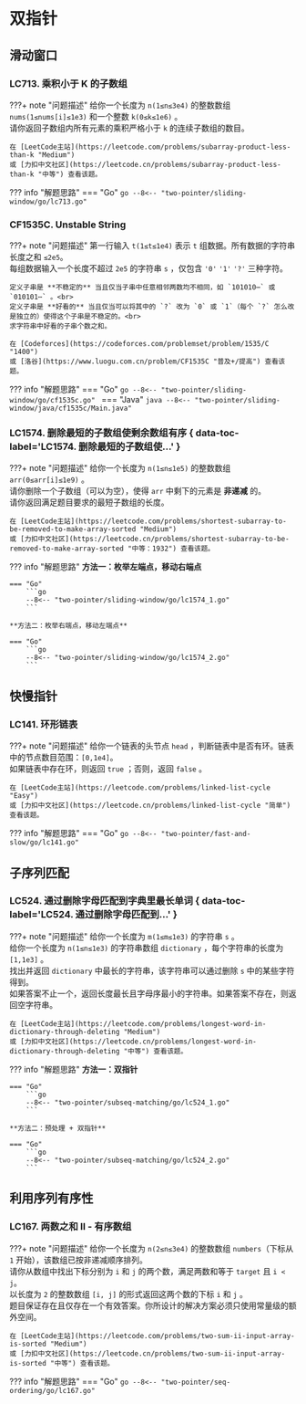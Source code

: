 # 双指针

## 滑动窗口

### LC713. 乘积小于 K 的子数组

???+ note "问题描述"
    给你一个长度为 `n(1≤n≤3e4)` 的整数数组 `nums(1≤nums[i]≤1e3)` 和一个整数 `k(0≤k≤1e6)` 。<br>
    请你返回子数组内所有元素的乘积严格小于 `k` 的连续子数组的数目。

    在 [LeetCode主站](https://leetcode.com/problems/subarray-product-less-than-k "Medium")
    或 [力扣中文社区](https://leetcode.cn/problems/subarray-product-less-than-k "中等") 查看该题。

??? info "解题思路"
    === "Go"
        ```go
        --8<-- "two-pointer/sliding-window/go/lc713.go"
        ```

### CF1535C. Unstable String

???+ note "问题描述"
    第一行输入 `t(1≤t≤1e4)` 表示 `t` 组数据。所有数据的字符串长度之和 `≤2e5`。<br>
    每组数据输入一个长度不超过 `2e5` 的字符串 `s` ，仅包含 `'0'` `'1'` `'?'` 三种字符。

    定义子串是 **不稳定的** 当且仅当子串中任意相邻两数均不相同，如 `101010⋯` 或 `010101⋯` 。<br>
    定义子串是 **好看的** 当且仅当可以将其中的 `?` 改为 `0` 或 `1`（每个 `?` 怎么改是独立的）使得这个子串是不稳定的。<br>
    求字符串中好看的子串个数之和。

    在 [Codeforces](https://codeforces.com/problemset/problem/1535/C "1400")
    或 [洛谷](https://www.luogu.com.cn/problem/CF1535C "普及+/提高") 查看该题。

??? info "解题思路"
    === "Go"
        ```go
        --8<-- "two-pointer/sliding-window/go/cf1535c.go"
        ```
    === "Java"
        ```java
        --8<-- "two-pointer/sliding-window/java/cf1535c/Main.java"
        ```

### LC1574. 删除最短的子数组使剩余数组有序 { data-toc-label='LC1574. 删除最短的子数组使...' }

???+ note "问题描述"
    给你一个长度为 `n(1≤n≤1e5)` 的整数数组 `arr(0≤arr[i]≤1e9)` 。<br>
    请你删除一个子数组（可以为空），使得 `arr` 中剩下的元素是 **非递减** 的。<br>
    请你返回满足题目要求的最短子数组的长度。

    在 [LeetCode主站](https://leetcode.com/problems/shortest-subarray-to-be-removed-to-make-array-sorted "Medium")
    或 [力扣中文社区](https://leetcode.cn/problems/shortest-subarray-to-be-removed-to-make-array-sorted "中等：1932") 查看该题。

??? info "解题思路"
    **方法一：枚举左端点，移动右端点**

    === "Go"
        ```go
        --8<-- "two-pointer/sliding-window/go/lc1574_1.go"
        ```

    **方法二：枚举右端点，移动左端点**

    === "Go"
        ```go
        --8<-- "two-pointer/sliding-window/go/lc1574_2.go"
        ```

## 快慢指针

### LC141. 环形链表

???+ note "问题描述"
    给你一个链表的头节点 `head` ，判断链表中是否有环。链表中的节点数目范围：`[0,1e4]`。<br>
    如果链表中存在环，则返回 `true` ；否则，返回 `false` 。

    在 [LeetCode主站](https://leetcode.com/problems/linked-list-cycle "Easy")
    或 [力扣中文社区](https://leetcode.cn/problems/linked-list-cycle "简单") 查看该题。

??? info "解题思路"
    === "Go"
        ```go
        --8<-- "two-pointer/fast-and-slow/go/lc141.go"
        ```

## 子序列匹配

### LC524. 通过删除字母匹配到字典里最长单词 { data-toc-label='LC524. 通过删除字母匹配到...' }

???+ note "问题描述"
    给你一个长度为 `m(1≤m≤1e3)` 的字符串 `s` 。<br>
    给你一个长度为 `n(1≤n≤1e3)` 的字符串数组 `dictionary` ，每个字符串的长度为 `[1,1e3]` 。<br>
    找出并返回 `dictionary` 中最长的字符串，该字符串可以通过删除 `s` 中的某些字符得到。<br>
    如果答案不止一个，返回长度最长且字母序最小的字符串。如果答案不存在，则返回空字符串。

    在 [LeetCode主站](https://leetcode.com/problems/longest-word-in-dictionary-through-deleting "Medium")
    或 [力扣中文社区](https://leetcode.cn/problems/longest-word-in-dictionary-through-deleting "中等") 查看该题。

??? info "解题思路"
    **方法一：双指针**

    === "Go"
        ```go
        --8<-- "two-pointer/subseq-matching/go/lc524_1.go"
        ```
    
    **方法二：预处理 + 双指针**

    === "Go"
        ```go
        --8<-- "two-pointer/subseq-matching/go/lc524_2.go"
        ```

## 利用序列有序性

### LC167. 两数之和 II - 有序数组

???+ note "问题描述"
    给你一个长度为 `n(2≤n≤3e4)` 的整数数组 `numbers`（下标从 `1` 开始），该数组已按非递减顺序排列。<br>
    请你从数组中找出下标分别为 `i` 和 `j` 的两个数，满足两数和等于 `target` 且 `i < j`。<br>
    以长度为 `2` 的整数数组 `[i, j]` 的形式返回这两个数的下标 `i` 和 `j` 。<br>
    题目保证存在且仅存在一个有效答案。你所设计的解决方案必须只使用常量级的额外空间。

    在 [LeetCode主站](https://leetcode.com/problems/two-sum-ii-input-array-is-sorted "Medium")
    或 [力扣中文社区](https://leetcode.cn/problems/two-sum-ii-input-array-is-sorted "中等") 查看该题。

??? info "解题思路"
    === "Go"
        ```go
        --8<-- "two-pointer/seq-ordering/go/lc167.go"
        ```
